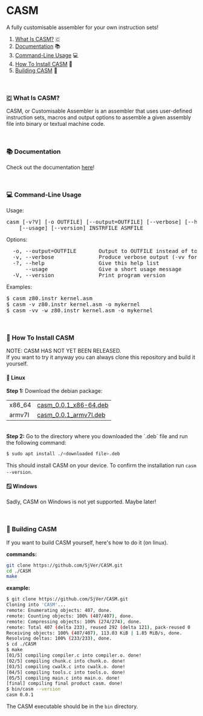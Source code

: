 [x86-64-link]: https://github.com/SjVer/CASM/releases/download/0.0.1/casm_0.0.1_x86-64.deb
[armv7l-link]: https://github.com/SjVer/CASM/releases/download/0.0.1/casm_0.0.1_armv7l.deb

# CASM
A fully customisable assembler for your own instruction sets!
<br>
1. [What Is CASM?](#-what-is-casm?) 🇨
2. [Documentation](#-documentation) 📚
3. [Command-Line Usage](#-command-line-usage) 💻
4. [How To Install CASM](#-how-to-install-casm) 💾
5. [Building CASM](#-building-casm) 🔨

<br>

### 🇨 What Is CASM?
CASM, or Customisable Assembler is an assembler that uses user-defined instruction sets, macros and output options to assemble a given assembly file into binary or textual machine code.

<br>

### 📚 Documentation
Check out the documentation [here](DOCUMENTATION.md)!

<br>

### 💻 Command-Line Usage
Usage:
<pre>
casm [-v?V] [-o OUTFILE] [--output=OUTFILE] [--verbose] [--help]
    [--usage] [--version] INSTRFILE ASMFILE
</pre>
Options:
<pre>
  -o, --output=OUTFILE       Output to OUTFILE instead of to standard output
  -v, --verbose              Produce verbose output (-vv for extra verbosity)
  -?, --help                 Give this help list
      --usage                Give a short usage message
  -V, --version              Print program version
</pre>
Examples:
<pre>
$ casm z80.instr kernel.asm
$ casm -v z80.instr kernel.asm -o mykernel
$ casm -vv -w z80.instr kernel.asm -o mykernel
</pre>

<br>

### 💾 How To Install CASM

NOTE: CASM HAS NOT YET BEEN RELEASED. <br>
If you want to try it anyway you can always clone this repository and build it yourself.

#### 🐧 Linux

<b>Step 1:</b>
Download the debian package:

| | |
| --- | --- |
| x86_64 | [casm_0.0.1_x86-64.deb][x86-64-link]
| armv7l | [casm_0.0.1_armv7l.deb][armv7l-link]

<br>
<b>Step 2:</b>
Go to the directory where you downloaded the `.deb` file and run the following command:

```sh
$ sudo apt install ./<downloaded file>.deb
```
This should install CASM on your device. To confirm the installation run `casm --version`.

#### 🪟 Windows

Sadly, CASM on Windows is not yet supported. Maybe later!

<br>

### 🔨 Building CASM
If you want to build CASM yourself, here's how to do it (on linux).

<b>commands:</b>
```sh
git clone https://github.com/SjVer/CASM.git
cd ./CASM
make
```

<b>example:</b>
```sh
$ git clone https://github.com/SjVer/CASM.git
Cloning into 'CASM'...
remote: Enumerating objects: 407, done.
remote: Counting objects: 100% (407/407), done.
remote: Compressing objects: 100% (274/274), done.
remote: Total 407 (delta 233), reused 292 (delta 121), pack-reused 0
Receiving objects: 100% (407/407), 113.03 KiB | 1.85 MiB/s, done.
Resolving deltas: 100% (233/233), done.
$ cd ./CASM
$ make
[01/5] compiling compiler.c into compiler.o. done!
[02/5] compiling chunk.c into chunk.o. done!
[03/5] compiling cwalk.c into cwalk.o. done!
[04/5] compiling tools.c into tools.o. done!
[05/5] compiling main.c into main.o. done!
[final] compiling final product casm. done!
$ bin/casm --version
casm 0.0.1
```

The CASM executable should be in the `bin` directory.